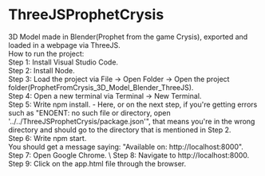 # ThreeJSProphetCrysis
3D Model made in Blender(Prophet from the game Crysis), exported and loaded in a webpage via ThreeJS.\
How to run the project:\
Step 1: Install Visual Studio Code.\
Step 2: Install Node.\
Step 3: Load the project via File -> Open Folder -> Open the project folder(ProphetFromCrysis_3D_Model_Blender_ThreeJS).\
Step 4: Open a new terminal via Terminal -> New Terminal.\
Step 5: Write npm install. - Here, or on the next step, if you're getting errors such as "ENOENT: no such file or directory, open '../../ThreeJSProphetCrysis/package.json'", that means you're in the wrong directory and should go to the directory that is mentioned in Step 2.\
Step 6: Write npm start.\
You should get a message saying: "Available on: http://localhost:8000". \
Step 7: Open Google Chrome. \ 
Step 8: Navigate to http://localhost:8000.\
Step 9: Click on the app.html file through the browser.
